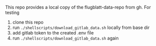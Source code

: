 This repo provides a local copy of the flugblatt-data-repo from gh.
For testing
1. clone this repo
2. run `./shellscripts/download_gitlab_data.sh` locally from base dir
3. add gitlab token to the created .env file
4. run `./shellscripts/download_gitlab_data.sh` again
